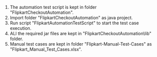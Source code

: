 1. The automation test script is kept in folder "FlipkartCheckoutAutomation". 
2. Import folder "FlipkartCheckoutAutomation" as java project.
3. Run script "FlipkartAutomationTestScript" to start the test case execution.
4. ALl the required jar files are kept in "FlipkartCheckoutAutomation\lib" folder.
5. Manual test cases are kept in folder "Flipkart-Manual-Test-Cases" as "Flipkart_Manual_Test_Cases.xlsx".